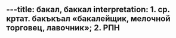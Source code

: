 ---title: бакал, баккал
interpretation: 1. ср. кртат. бакъкъал «бакалейщик, мелочной торговец, лавочник»; 2. РПН
---
